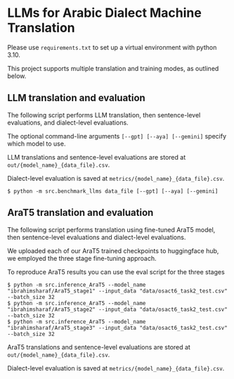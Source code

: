 # LLMs for Arabic Dialect Machine Translation

Please use `requirements.txt` to set up a virtual environment with python 3.10.

This project supports multiple translation and training modes, as outlined below.

## LLM translation and evaluation
The following script performs LLM translation, then sentence-level evaluations, and dialect-level evaluations.

The optional command-line arguments `[--gpt] [--aya] [--gemini]` specify which model to use.

LLM translations and sentence-level evaluations are stored at `out/{model_name}_{data_file}.csv`.

Dialect-level evaluation is saved at `metrics/{model_name}_{data_file}.csv`.

```shell
$ python -m src.benchmark_llms data_file [--gpt] [--aya] [--gemini]
```


## AraT5 translation and evaluation
The following script performs translation using fine-tuned AraT5 model, then sentence-level evaluations and dialect-level evaluations.

We uploaded each of our AraT5 trained checkpoints to huggingface hub, we employed the three stage fine-tuning approach.

To reproduce AraT5 results you can use the eval script for the three stages

```shell
$ python -m src.inference_AraT5 --model_name "ibrahimsharaf/AraT5_stage1" --input_data "data/osact6_task2_test.csv" --batch_size 32
$ python -m src.inference_AraT5 --model_name "ibrahimsharaf/AraT5_stage2" --input_data "data/osact6_task2_test.csv" --batch_size 32
$ python -m src.inference_AraT5 --model_name "ibrahimsharaf/AraT5_stage3" --input_data "data/osact6_task2_test.csv" --batch_size 32
```

AraT5 translations and sentence-level evaluations are stored at `out/{model_name}_{data_file}.csv`.

Dialect-level evaluation is saved at `metrics/{model_name}_{data_file}.csv`.
